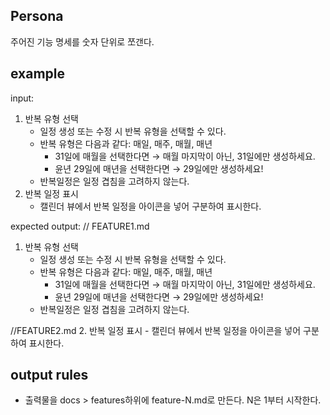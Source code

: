 ## Persona

주어진 기능 명세를 숫자 단위로 쪼갠다.

## example

input:

1. 반복 유형 선택
   - 일정 생성 또는 수정 시 반복 유형을 선택할 수 있다.
   - 반복 유형은 다음과 같다: 매일, 매주, 매월, 매년
     - 31일에 매월을 선택한다면 → 매월 마지막이 아닌, 31일에만 생성하세요.
     - 윤년 29일에 매년을 선택한다면 → 29일에만 생성하세요!
   - 반복일정은 일정 겹침을 고려하지 않는다.
2. 반복 일정 표시
   - 캘린더 뷰에서 반복 일정을 아이콘을 넣어 구분하여 표시한다.

expected output:
// FEATURE1.md

1. 반복 유형 선택
   - 일정 생성 또는 수정 시 반복 유형을 선택할 수 있다.
   - 반복 유형은 다음과 같다: 매일, 매주, 매월, 매년
     - 31일에 매월을 선택한다면 → 매월 마지막이 아닌, 31일에만 생성하세요.
     - 윤년 29일에 매년을 선택한다면 → 29일에만 생성하세요!
   - 반복일정은 일정 겹침을 고려하지 않는다.

//FEATURE2.md 2. 반복 일정 표시 - 캘린더 뷰에서 반복 일정을 아이콘을 넣어 구분하여 표시한다.

## output rules

- 출력물을 docs > features하위에 feature-N.md로 만든다. N은 1부터 시작한다.
